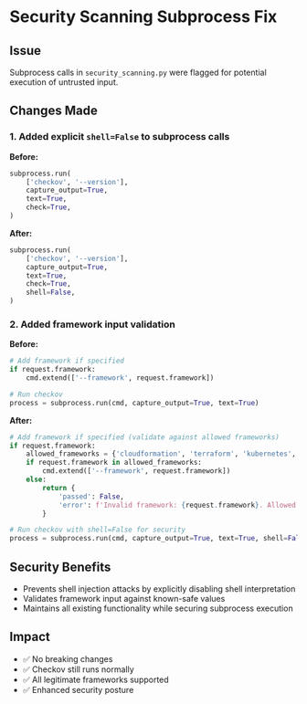# Security Scanning Subprocess Fix

## Issue
Subprocess calls in `security_scanning.py` were flagged for potential execution of untrusted input.

## Changes Made

### 1. Added explicit `shell=False` to subprocess calls

**Before:**
```python
subprocess.run(
    ['checkov', '--version'],
    capture_output=True,
    text=True,
    check=True,
)
```

**After:**
```python
subprocess.run(
    ['checkov', '--version'],
    capture_output=True,
    text=True,
    check=True,
    shell=False,
)
```

### 2. Added framework input validation

**Before:**
```python
# Add framework if specified
if request.framework:
    cmd.extend(['--framework', request.framework])

# Run checkov
process = subprocess.run(cmd, capture_output=True, text=True)
```

**After:**
```python
# Add framework if specified (validate against allowed frameworks)
if request.framework:
    allowed_frameworks = {'cloudformation', 'terraform', 'kubernetes', 'dockerfile', 'serverless'}
    if request.framework in allowed_frameworks:
        cmd.extend(['--framework', request.framework])
    else:
        return {
            'passed': False,
            'error': f'Invalid framework: {request.framework}. Allowed: {allowed_frameworks}',
        }

# Run checkov with shell=False for security
process = subprocess.run(cmd, capture_output=True, text=True, shell=False)
```

## Security Benefits
- Prevents shell injection attacks by explicitly disabling shell interpretation
- Validates framework input against known-safe values
- Maintains all existing functionality while securing subprocess execution

## Impact
- ✅ No breaking changes
- ✅ Checkov still runs normally
- ✅ All legitimate frameworks supported
- ✅ Enhanced security posture